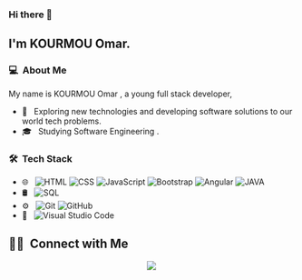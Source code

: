 
<!--
**kourmouOmar/kourmouOmar** is a ✨ _special_ ✨ repository because its `README.md` (this file) appears on your GitHub profile.

Here are some ideas to get you started:

- 🔭 I’m currently working on ...
- 🌱 I’m currently learning ...
- 👯 I’m looking to collaborate on ...
- 🤔 I’m looking for help with ...
- 💬 Ask me about ...
- 📫 How to reach me: ...
- 😄 Pronouns: ...
- ⚡ Fun fact: ...
-->


### Hi there 👋

## I'm KOURMOU Omar.

### 💻 &nbsp;About Me 
<!-- ![](https://komarev.com/ghpvc/?username=kourmouOmar)-->

My name is KOURMOU Omar , a young full stack developer, 

- 🤔 &nbsp; Exploring new technologies and developing software solutions to our world tech problems.
- 🎓 &nbsp; Studying Software Engineering .


### 🛠 &nbsp;Tech Stack

- 🌐 &nbsp;
  ![HTML](https://img.shields.io/badge/-HTML-333333?style=flat&logo=HTML5)
  ![CSS](https://img.shields.io/badge/-CSS-333333?style=flat&logo=CSS3&logoColor=1572B6)
  ![JavaScript](https://img.shields.io/badge/-JavaScript-333333?style=flat&logo=javascript)
  ![Bootstrap](https://img.shields.io/badge/-Bootstrap-333333?style=flat&logo=bootstrap&logoColor=563D7C)
  ![Angular](https://img.shields.io/badge/-Angular-333333?style=flat&logo=angular)
  ![JAVA](https://img.shields.io/badge/-Java-333333?style=flat&logo=java)
- 🛢 &nbsp;
  ![SQL](https://img.shields.io/badge/-sql-333333?style=flat&logo=sql)
- ⚙️ &nbsp;
  ![Git](https://img.shields.io/badge/-Git-333333?style=flat&logo=git)
  ![GitHub](https://img.shields.io/badge/-GitHub-333333?style=flat&logo=github)
- 🔧 &nbsp;
  ![Visual Studio Code](https://img.shields.io/badge/-Visual%20Studio%20Code-333333?style=flat&logo=visual-studio-code&logoColor=007ACC)





##  🤝🏻 &nbsp;Connect with Me

<p align="center">
<a href="https://www.linkedin.com/in/omar-kourmou-8998b9156/"><img src="https://img.shields.io/badge/-kourmou%20Omar-0077B5?style=flat-square&logo=Linkedin&logoColor=white"/></a>
<!--<a href="mailto:kourmou.omar@gmail.com"><img src="https://img.shields.io/badge/-kourmou.omar@gamil.com-D14836?style=flat-square&logo=Gmail&logoColor=white"/></a>


**cdthomp1/cdthomp1** is a ✨ _special_ ✨ repository because its `README.md` (this file) appears on your GitHub profile.




